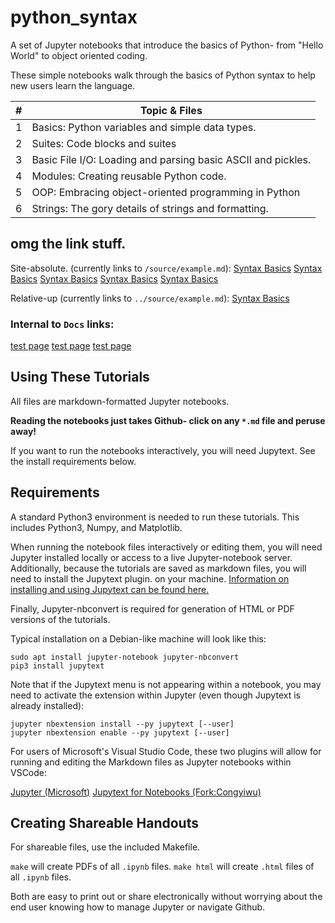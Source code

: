 # python_syntax
A set of Jupyter notebooks that introduce the basics of Python- from "Hello World" to object oriented coding.

These simple notebooks walk through the basics of Python syntax to help new
users learn the language.

| # | Topic & Files |
|---|---------------|
| 1 | Basics: Python variables and simple data types. |
| 2 | Suites: Code blocks and suites |
| 3 | Basic File I/O: Loading and parsing basic ASCII and pickles. |
| 4 | Modules: Creating reusable Python code. |
| 5 | OOP: Embracing object-oriented programming in Python  |
| 6 | Strings: The gory details of strings and formatting. |

## omg the link stuff.
Site-absolute. (currently links to `/source/example.md`):
[Syntax Basics](./source/example.md)
[Syntax Basics](python_syntax/source/example.md)
[Syntax Basics](/python_syntax/source/example.md)
[Syntax Basics](python_syntax/blob/website/source/example.md)
[Syntax Basics](python_syntax/blob/website/source/example.md)

Relative-up (currently links to `../source/example.md`):
[Syntax Basics](../source/example.md)

### Internal to `Docs` links:
[test page](test.md)
[test page](./docs/test.md)
[test page](docs/test.md)

## Using These Tutorials
All files are markdown-formatted Jupyter notebooks.

**Reading the notebooks just takes Github- click on any `*.md` file and
peruse away!**

If you want to run the notebooks interactively, you will need Jupytext.
See the install requirements below.

## Requirements
<!--For advanced features or editing, more will be required.
PDFLaTeX is needed for building LaTeX source files.
GNU Make is needed for building PDFs and HTML files.
To build marked-up HTML for code, ensure you have Pygments installed and
`pygmentize` is in the search path.
To convert HTML to PDFs, Wkhtml2pdf is required.
[Information on obtaining this software on different platforms can
be found here.](https://wkhtmltopdf.org/downloads.html)
-->

A standard Python3 environment is needed to run these tutorials.
This includes Python3, Numpy, and Matplotlib.

When running the notebook files interactively or editing them, you will need
Jupyter installed locally or access to a live Jupyter-notebook server.
Additionally, because the tutorials are saved as markdown files,
you will need to install the Jupytext plugin.
on your machine.
[Information on installing and using Jupytext can be found here.](https://jupytext.readthedocs.io/en/latest/index.html)

Finally, Jupyter-nbconvert is required for generation of HTML or PDF versions
of the tutorials.

Typical installation on a Debian-like machine will look like this:

```
sudo apt install jupyter-notebook jupyter-nbconvert
pip3 install jupytext

```

Note that if the Jupytext menu is not appearing within a notebook, you may
need to activate the extension within Jupyter (even though Jupytext is
already installed):

```
jupyter nbextension install --py jupytext [--user]
jupyter nbextension enable --py jupytext [--user]
```

For users of Microsoft's Visual Studio Code, these two plugins will allow for
running and editing the Markdown files as Jupyter notebooks within VSCode:

[Jupyter (Microsoft)](https://marketplace.visualstudio.com/items?itemName=ms-toolsai.jupyter)
[Jupytext for Notebooks (Fork:Congyiwu)](https://marketplace.visualstudio.com/items?itemName=congyiwu.vscode-jupytext)


## Creating Shareable Handouts
For shareable files, use the included Makefile.

`make` will create PDFs of all `.ipynb` files.
`make html` will create `.html` files of all `.ipynb` files.

Both are easy to print out or share electronically without worrying about the
end user knowing how to manage Jupyter or navigate Github.
